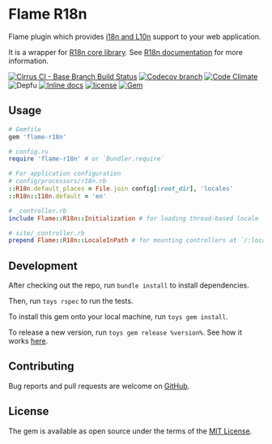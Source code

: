 # Flame R18n

Flame plugin which provides
[i18n and L10n](https://en.wikipedia.org/wiki/Internationalization_and_localization) support
to your web application.

It is a wrapper for [R18n core library](https://github.com/r18n/r18n-core).
See [R18n documentation](https://github.com/r18n/r18n-core/blob/master/README.md)
for more information.

[![Cirrus CI - Base Branch Build Status](https://img.shields.io/cirrus/github/AlexWayfer/flame-r18n?style=flat-square)](https://cirrus-ci.com/github/AlexWayfer/flame-r18n)
[![Codecov branch](https://img.shields.io/codecov/c/github/AlexWayfer/flame-r18n/master.svg?style=flat-square)](https://codecov.io/gh/AlexWayfer/flame-r18n)
[![Code Climate](https://img.shields.io/codeclimate/maintainability/AlexWayfer/flame-r18n.svg?style=flat-square)](https://codeclimate.com/github/AlexWayfer/flame-r18n)
![Depfu](https://img.shields.io/depfu/AlexWayfer/flame-r18n?style=flat-square)
[![Inline docs](https://inch-ci.org/github/AlexWayfer/flame-r18n.svg?branch=master)](https://inch-ci.org/github/AlexWayfer/flame-r18n)
[![license](https://img.shields.io/github/license/AlexWayfer/flame-r18n.svg?style=flat-square)](https://github.com/AlexWayfer/flame-r18n/blob/master/LICENSE.txt)
[![Gem](https://img.shields.io/gem/v/flame-r18n.svg?style=flat-square)](https://rubygems.org/gems/flame-r18n)

## Usage

```ruby
# Gemfile
gem 'flame-r18n'

# config.ru
require 'flame-r18n' # or `Bundler.require`

# For application configuration
# config/processors/r18n.rb
::R18n.default_places = File.join config[:root_dir], 'locales'
::R18n::I18n.default = 'en'

# _controller.rb
include Flame::R18n::Initialization # for loading thread-based locale

# site/_controller.rb
prepend Flame::R18n::LocaleInPath # for mounting controllers at `/:locale`
```

## Development

After checking out the repo, run `bundle install` to install dependencies.

Then, run `toys rspec` to run the tests.

To install this gem onto your local machine, run `toys gem install`.

To release a new version, run `toys gem release %version%`.
See how it works [here](https://github.com/AlexWayfer/gem_toys#release).

## Contributing

Bug reports and pull requests are welcome on [GitHub](https://github.com/AlexWayfer/flame-r18n).

## License

The gem is available as open source under the terms of the
[MIT License](https://opensource.org/licenses/MIT).
